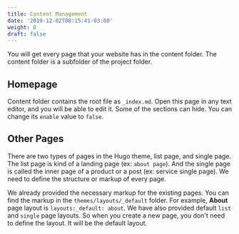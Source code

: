 ```yaml
---
title: Content Management
date: '2019-12-02T08:15:41-03:00'
weight: 8
draft: false
---
```


You will get every page that your website has in the content folder. The content folder is a subfolder of the project folder.

## Homepage

Content folder contains the root file as `_index.md`. Open this page in any text editor, and you will be able to edit it. Some of the sections can hide. You can change its `enable` value to `false`.

## Other Pages

There are two types of pages in the Hugo theme, list page, and single page. The list page is kind of a landing page (ex: `about page`). And the single page is called the inner page of a product or a post (ex: service single page). We need to define the structure or markup of every page.

We already provided the necessary markup for the existing pages. You can find the markup in the `themes/layouts/_default` folder. For example, **About** page layout is `layouts:_default: about`. We have also provided default `list` and `single` page layouts. So when you create a new page, you don't need to define the layout. It will be the default layout.

